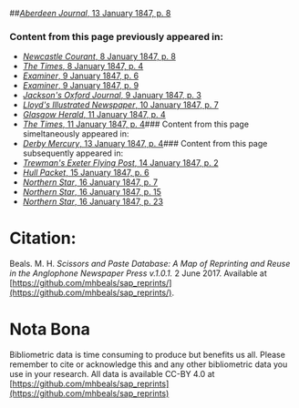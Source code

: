 ##[*Aberdeen Journal*, 13 January 1847, p. 8](https://mhbeals.github.io/sap_html/Aberdeen-Journal/Aberdeen-Journal-13-January-1847-p-8)

### Content from this page previously appeared in:
+ [*Newcastle Courant*, 8 January 1847, p. 8](https://mhbeals.github.io/sap_html/Newcastle-Courant/Newcastle-Courant-8-January-1847-p-8)
+ [*The Times*, 8 January 1847, p. 4](https://mhbeals.github.io/sap_html/The-Times/The-Times-8-January-1847-p-4)
+ [*Examiner*, 9 January 1847, p. 6](https://mhbeals.github.io/sap_html/Examiner/Examiner-9-January-1847-p-6)
+ [*Examiner*, 9 January 1847, p. 9](https://mhbeals.github.io/sap_html/Examiner/Examiner-9-January-1847-p-9)
+ [*Jackson's Oxford Journal*, 9 January 1847, p. 3](https://mhbeals.github.io/sap_html/Jackson's-Oxford-Journal/Jackson's-Oxford-Journal-9-January-1847-p-3)
+ [*Lloyd's Illustrated Newspaper*, 10 January 1847, p. 7](https://mhbeals.github.io/sap_html/Lloyd's-Illustrated-Newspaper/Lloyd's-Illustrated-Newspaper-10-January-1847-p-7)
+ [*Glasgow Herald*, 11 January 1847, p. 4](https://mhbeals.github.io/sap_html/Glasgow-Herald/Glasgow-Herald-11-January-1847-p-4)
+ [*The Times*, 11 January 1847, p. 4](https://mhbeals.github.io/sap_html/The-Times/The-Times-11-January-1847-p-4)### Content from this page simeltaneously appeared in:
+ [*Derby Mercury*, 13 January 1847, p. 4](https://mhbeals.github.io/sap_html/Derby-Mercury/Derby-Mercury-13-January-1847-p-4)### Content from this page subsequently appeared in:
+ [*Trewman's Exeter Flying Post*, 14 January 1847, p. 2](https://mhbeals.github.io/sap_html/Trewman's-Exeter-Flying-Post/Trewman's-Exeter-Flying-Post-14-January-1847-p-2)
+ [*Hull Packet*, 15 January 1847, p. 6](https://mhbeals.github.io/sap_html/Hull-Packet/Hull-Packet-15-January-1847-p-6)
+ [*Northern Star*, 16 January 1847, p. 7](https://mhbeals.github.io/sap_html/Northern-Star/Northern-Star-16-January-1847-p-7)
+ [*Northern Star*, 16 January 1847, p. 15](https://mhbeals.github.io/sap_html/Northern-Star/Northern-Star-16-January-1847-p-15)
+ [*Northern Star*, 16 January 1847, p. 23](https://mhbeals.github.io/sap_html/Northern-Star/Northern-Star-16-January-1847-p-23)
                    
# Citation: 

Beals. M. H. *Scissors and Paste Database: A Map of Reprinting and Reuse in the Anglophone Newspaper Press v.1.0.1.* 2 June 2017. Available at [https://github.com/mhbeals/sap_reprints/](https://github.com/mhbeals/sap_reprints/). 
                    
# Nota Bona

Bibliometric data is time consuming to produce but benefits us all. Please remember to cite or acknowledge this and any other bibliometric data you use in your research. All data is available CC-BY 4.0 at [https://github.com/mhbeals/sap_reprints](https://github.com/mhbeals/sap_reprints)
